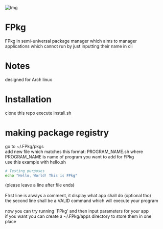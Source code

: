 ![Img](https://raw.githubusercontent.com/fluid-developer/fluid-developer.github.io/main/logos/FPkg-logo.png)

# FPkg
FPkg in semi-universal package manager which aims to manager applications which cannot run by just inputting their name in cli

# Notes
designed for Arch linux

# Installation
clone this repo
execute install.sh

# making package registry
go to ~/.FPkg/pkgs<br>
add new file which matches this format: PROGRAM_NAME.sh where PROGRAM_NAME is name of program you want to add for FPkg<br>
use this example with hello.sh<br>

```bash
# Testing purposes
echo "Hello, World! This is FPkg"

```

(please leave a line after file ends)<br>
<br>
FIrst line is always a comment, it display what app shall do (optional tho)<br>
the second line shall be a VALID command which will execute your program<br>
<br>
now you can try running `FPkg' and then input parameters for your app<br>
if you want you can create a ~/.FPkg/apps directory to store them in one place<br>
